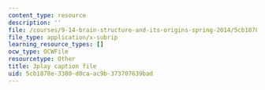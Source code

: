 ```yaml
---
content_type: resource
description: ''
file: /courses/9-14-brain-structure-and-its-origins-spring-2014/5cb1878e3380d0caac9b373707639bad_555133.srt
file_type: application/x-subrip
learning_resource_types: []
ocw_type: OCWFile
resourcetype: Other
title: 3play caption file
uid: 5cb1878e-3380-d0ca-ac9b-373707639bad
---
```

